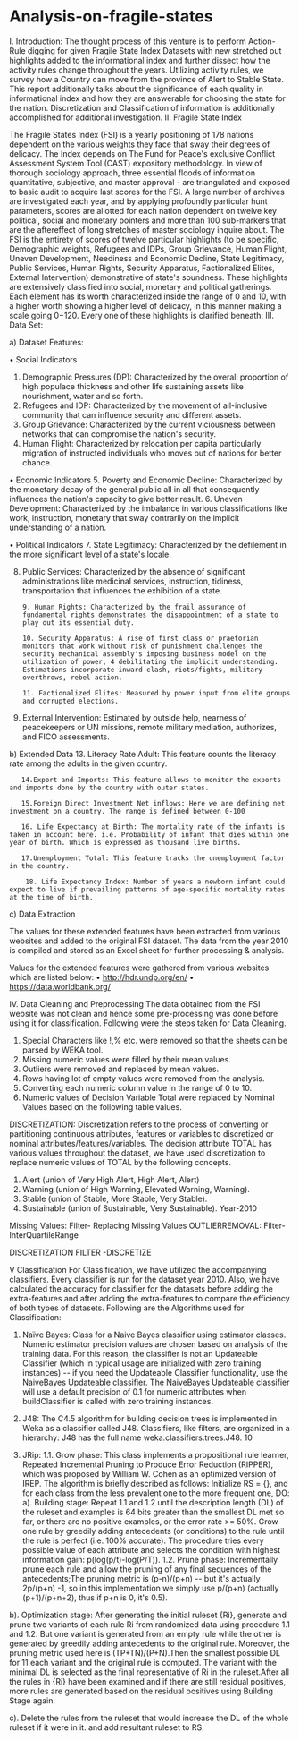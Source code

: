 # Analysis-on-fragile-states

I.	Introduction:
The thought process of this venture is to perform Action-Rule digging for given Fragile State Index Datasets with new stretched out highlights added to the informational index and further dissect how the activity rules change throughout the years. Utilizing activity rules, we survey how a Country can move from the province of Alert to Stable State. This report additionally talks about the significance of each quality in informational index and how they are answerable for choosing the state for the nation. Discretization and Classification of information is additionally accomplished for additional investigation.
II.	Fragile State Index
 
The Fragile States Index (FSI) is a yearly positioning of 178 nations dependent on the various weights they face that sway their degrees of delicacy. The Index depends on The Fund for Peace's exclusive Conflict Assessment System Tool (CAST) expository methodology. In view of thorough sociology approach, three essential floods of information quantitative, subjective, and master approval - are triangulated and exposed to basic audit to acquire last scores for the FSI. A large number of archives are investigated each year, and by applying profoundly particular hunt parameters, scores are allotted for each nation dependent on twelve key political, social and monetary pointers and more than 100 sub-markers that are the aftereffect of long stretches of master sociology inquire about. 
The FSI is the entirety of scores of twelve particular highlights (to be specific, Demographic weights, Refugees and IDPs, Group Grievance, Human Flight, Uneven Development, 
Neediness and Economic Decline, State Legitimacy, Public Services, Human Rights, Security Apparatus, Factionalized Elites, External Intervention) demonstrative of state's soundness. These highlights are extensively classified into social, monetary and political gatherings. Each element has its worth characterized inside the range of 0 and 10, with a higher worth showing a higher level of delicacy, in this manner making a scale going 0−120. Every one of these highlights is clarified beneath:
III.	Data Set:

a)	Dataset Features:

•	Social Indicators
1. Demographic Pressures (DP): Characterized by the overall proportion of high populace thickness and other life sustaining assets like nourishment, water and so forth. 
2. Refugees and IDP: Characterized by the movement of all-inclusive community that can influence security and different assets. 
3. Group Grievance: Characterized by the current viciousness between networks that can compromise the nation's security.
4. Human Flight: Characterized by relocation per capita particularly migration of instructed individuals who moves out of nations for better chance.
 	
•	Economic Indicators
5. Poverty and Economic Decline: Characterized by the monetary decay of the general public all in all that consequently influences the nation's capacity to give better result.
6. Uneven Development: Characterized by the imbalance in various classifications like work, instruction, monetary that sway contrarily on the implicit understanding of a nation.

•	Political Indicators
7. State Legitimacy: Characterized by the defilement in the more significant level of a state's locale. 	

8. Public Services: Characterized by the absence of significant administrations like medicinal services, instruction, tidiness, transportation that influences the exhibition of a state. 

       9. Human Rights: Characterized by the frail assurance of fundamental rights demonstrates the disappointment of a state to play out its essential duty.

       10. Security Apparatus: A rise of first class or praetorian monitors that work without risk of punishment challenges the security mechanical assembly's imposing business model on the utilization of power, 4 debilitating the implicit understanding. Estimations incorporate inward clash, riots/fights, military overthrows, rebel action. 

       11. Factionalized Elites: Measured by power input from elite groups and corrupted elections. 

12. External Intervention: Estimated by outside help, nearness of peacekeepers or UN missions, remote military mediation, authorizes, and FICO assessments.



b)	Extended Data
       13. Literacy Rate Adult: This feature counts the literacy rate among the adults in the given country.
  
       14.Export and Imports: This feature allows to monitor the exports and imports done by the country with outer states. 
    
       15.Foreign Direct Investment Net inflows: Here we are defining net investment on a country. The range is defined between 0-100

       16. Life Expectancy at Birth: The mortality rate of the infants is taken in account here. i.e. Probability of infant that dies within one year of birth. Which is expressed as thousand live births. 
         
       17.Unemployment Total: This feature tracks the unemployment factor in the country.

        18. Life Expectancy Index: Number of years a newborn infant could expect to live if prevailing patterns of age-specific mortality rates at the time of birth. 
 
c)	Data Extraction

The values for these extended features have been extracted from various websites and added to the original FSI dataset. The data from the year 2010 is compiled and stored as an Excel sheet for further processing & analysis. 

Values for the extended features were gathered from various websites which are listed below: 
•	http://hdr.undp.org/en/
•	https://data.worldbank.org/ 



IV.	Data Cleaning and Preprocessing
The data obtained from the FSI website was not clean and hence some pre-processing was done before using it for classification. Following were the steps taken for Data Cleaning. 
1.	Special Characters like !,% etc. were removed so that the sheets can be parsed by WEKA tool. 
2.	Missing numeric values were filled by their mean values. 
3.	Outliers were removed and replaced by mean values. 
4.	Rows having lot of empty values were removed from the analysis. 
5.	Converting each numeric column value in the range of 0 to 10. 
6.	Numeric values of Decision Variable Total were replaced by Nominal Values based on the following table values.

DISCRETIZATION:
	Discretization refers to the process of converting or partitioning continuous attributes, features or variables to discretized or nominal attributes/features/variables. The decision attribute TOTAL has various values throughout the dataset, we have used discretization to replace numeric values of TOTAL by the following concepts. 
1. Alert (union of Very High Alert, High Alert, Alert) 
2. Warning (union of High Warning, Elevated Warning, Warning). 
3. Stable (union of Stable, More Stable, Very Stable). 
4. Sustainable (union of Sustainable, Very Sustainable).
Year-2010

Missing Values:
Filter- Replacing Missing Values 
OUTLIERREMOVAL:
Filter-InterQuartileRange 



DISCRETIZATION
FILTER -DISCRETIZE
 


V Classification
For Classification, we have utilized the accompanying classifiers. Every classifier is run for the dataset year 2010. Also, we have calculated the accuracy for classifier for the datasets before adding the extra-features and after adding the extra-features to compare the efficiency of both types of datasets. Following are the Algorithms used for Classification: 
1) Naïve Bayes:  Class for a Naive Bayes classifier using estimator classes. Numeric estimator precision values are chosen based on analysis of the training data. For this reason, the classifier is not an Updateable Classifier (which in typical usage are initialized with zero training instances) -- if you need the Updateable Classifier functionality, use the NaiveBayes Updateable classifier. The NaiveBayes Updateable classifier will use a default precision of 0.1 for numeric attributes when buildClassifier is called with zero training instances.

2) J48:  The C4.5 algorithm for building decision trees is implemented in Weka as a classifier called J48. Classifiers, like filters, are organized in a hierarchy: J48 has the full name weka.classifiers.trees.J48. 10 
3) JRip: 1.1. Grow phase:  This class implements a propositional rule learner, Repeated Incremental Pruning to Produce Error Reduction (RIPPER), which was proposed by William W. Cohen as an optimized version of IREP. 
The algorithm is briefly described as follows: 
Initialize RS = {}, and for each class from the less prevalent one to the more frequent one, DO: 
a). Building stage: 
Repeat 1.1 and 1.2 until the description length (DL) of the ruleset and examples is 64 bits greater than the smallest DL met so far, or there are no positive examples, or the error rate >= 50%. 
Grow one rule by greedily adding antecedents (or conditions) to the rule until the rule is perfect (i.e. 100% accurate). The procedure tries every possible value of each attribute and selects the condition with highest information gain: p(log(p/t)-log(P/T)).
1.2. Prune phase: 
Incrementally prune each rule and allow the pruning of any final sequences of the antecedents;The pruning metric is (p-n)/(p+n) -- but it's actually 2p/(p+n) -1, so in this implementation we simply use p/(p+n) (actually (p+1)/(p+n+2), thus if p+n is 0, it's 0.5). 

b). Optimization stage: 
After generating the initial ruleset {Ri}, generate and prune two variants of each rule Ri from randomized data using procedure 1.1 and 1.2. But one variant is generated from an empty rule while the other is generated by greedily adding antecedents to the original rule. Moreover, the pruning metric used here is (TP+TN)/(P+N).Then the smallest possible DL for 11 each variant and the original rule is computed. The variant with the minimal DL is selected as the final representative of Ri in the ruleset.After all the rules in {Ri} have been examined and if there are still residual positives, more rules are generated based on the residual positives using Building Stage again. 

c). Delete the rules from the ruleset that would increase the DL of the whole ruleset if it were in it. and add resultant ruleset to RS.


